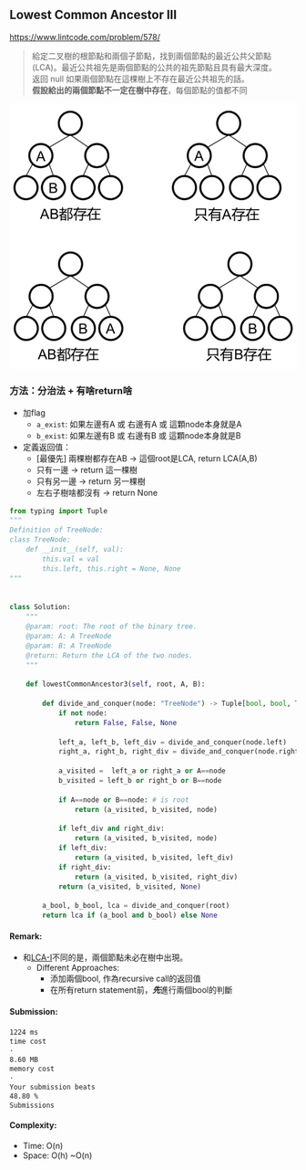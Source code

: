 ## Lowest Common Ancestor III
https://www.lintcode.com/problem/578/
>給定二叉樹的根節點和兩個子節點，找到兩個節點的最近公共父節點(LCA)。最近公共祖先是兩個節點的公共的祖先節點且具有最大深度。\
>返回 null 如果兩個節點在這棵樹上不存在最近公共祖先的話。\
>**假設給出的兩個節點不一定在樹中存在**，每個節點的值都不同

![](../images/578_LCA3.jpg)

### 方法：分治法 + 有啥return啥
- 加flag
  - `a_exist`: 如果左邊有A 或 右邊有A 或 這顆node本身就是A
  - `b_exist`: 如果左邊有B 或 右邊有B 或 這顆node本身就是B
- 定義返回值：
  - [最優先] 兩棵樹都存在AB -> 這個root是LCA, return LCA(A,B)
  - 只有一邊 -> return 這一棵樹
  - 只有另一邊 -> return 另一棵樹
  - 左右子樹啥都沒有 -> return None
```python
from typing import Tuple
"""
Definition of TreeNode:
class TreeNode:
    def __init__(self, val):
        this.val = val
        this.left, this.right = None, None
"""


class Solution:
    """
    @param: root: The root of the binary tree.
    @param: A: A TreeNode
    @param: B: A TreeNode
    @return: Return the LCA of the two nodes.
    """

    def lowestCommonAncestor3(self, root, A, B):
        
        def divide_and_conquer(node: "TreeNode") -> Tuple[bool, bool, TreeNode]:
            if not node:
                return False, False, None

            left_a, left_b, left_div = divide_and_conquer(node.left)
            right_a, right_b, right_div = divide_and_conquer(node.right)
            
            a_visited =  left_a or right_a or A==node
            b_visited = left_b or right_b or B==node
            
            if A==node or B==node: # is root
                return (a_visited, b_visited, node)
            
            if left_div and right_div:
                return (a_visited, b_visited, node)
            if left_div:
                return (a_visited, b_visited, left_div)
            if right_div:
                return (a_visited, b_visited, right_div)
            return (a_visited, b_visited, None)

        a_bool, b_bool, lca = divide_and_conquer(root)
        return lca if (a_bool and b_bool) else None
```
#### Remark:
- 和[LCA-I](https://github.com/chkao831/Algo_learning_notes/blob/main/DFS/LintCode_88_Lowest-Common-Ancestor-of-a-Binary-Tree.md)不同的是，兩個節點未必在樹中出現。
  - Different Approaches:
    - 添加兩個bool, 作為recursive call的返回值
    - 在所有return statement前，***先***進行兩個bool的判斷
#### Submission:
```
1224 ms
time cost
·
8.60 MB
memory cost
·
Your submission beats
48.80 %
Submissions
```
#### Complexity:
- Time: O(n)
- Space: O(h) ~O(n)
